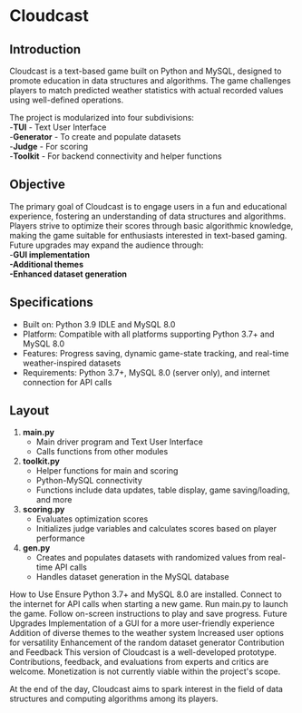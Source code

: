 <h1>Cloudcast</h1>
<h2>Introduction</h2>
Cloudcast is a text-based game built on Python and MySQL, designed to promote education in data structures and algorithms. 
The game challenges players to match predicted weather statistics with actual recorded values using well-defined operations. 

The project is modularized into four subdivisions: 
</br>
 <t> -**TUI** - Text User Interface
  </br>
  -**Generator** - To create and populate datasets
    </br>
  -**Judge** - For scoring
    </br>
  -**Toolkit** - For backend connectivity and helper functions</t>

<h2>Objective</h2>
The primary goal of Cloudcast is to engage users in a fun and educational experience, fostering an understanding of data structures and algorithms. </br>
Players strive to optimize their scores through basic algorithmic knowledge, making the game suitable for enthusiasts interested in text-based gaming. </br>
Future upgrades may expand the audience through:</br>
  -<b>GUI implementation</br>
  -Additional themes</br>
  -Enhanced dataset generation</b></br>

<h2>Specifications</h2>
<ul>
  <li>Built on: Python 3.9 IDLE and MySQL 8.0</li>
  <li>Platform: Compatible with all platforms supporting Python 3.7+ and MySQL 8.0</li>
  <li>Features: Progress saving, dynamic game-state tracking, and real-time weather-inspired datasets</li>
  <li>Requirements: Python 3.7+, MySQL 8.0 (server only), and internet connection for API calls</li>
</ul>

<h2>Layout</h2>
<ol>
<li><b>main.py</b>
  <ul>
  <li>Main driver program and Text User Interface</li>
  <li>Calls functions from other modules</li>
  </ul>
</li>
<li><b>toolkit.py</b>
  <ul>
<li>Helper functions for main and scoring</li>
<li>Python-MySQL connectivity</li>
<li>Functions include data updates, table display, game saving/loading, and more</li>
  </ul>
</li>
<li><b>scoring.py</b>
  <ul>
<li>Evaluates optimization scores</li>
<li>Initializes judge variables and calculates scores based on player performance</li> 
  </ul>
</li>
<li><b>gen.py</b>
  <ul>
<li>Creates and populates datasets with randomized values from real-time API calls</li>
<li>Handles dataset generation in the MySQL database</li>
  </ul>
</li>
</ol>






How to Use
Ensure Python 3.7+ and MySQL 8.0 are installed.
Connect to the internet for API calls when starting a new game.
Run main.py to launch the game.
Follow on-screen instructions to play and save progress.
Future Upgrades
Implementation of a GUI for a more user-friendly experience
Addition of diverse themes to the weather system
Increased user options for versatility
Enhancement of the random dataset generator
Contribution and Feedback
This version of Cloudcast is a well-developed prototype. Contributions, feedback, and evaluations from experts and critics are welcome. Monetization is not currently viable within the project's scope.

At the end of the day, Cloudcast aims to spark interest in the field of data structures and computing algorithms among its players.
